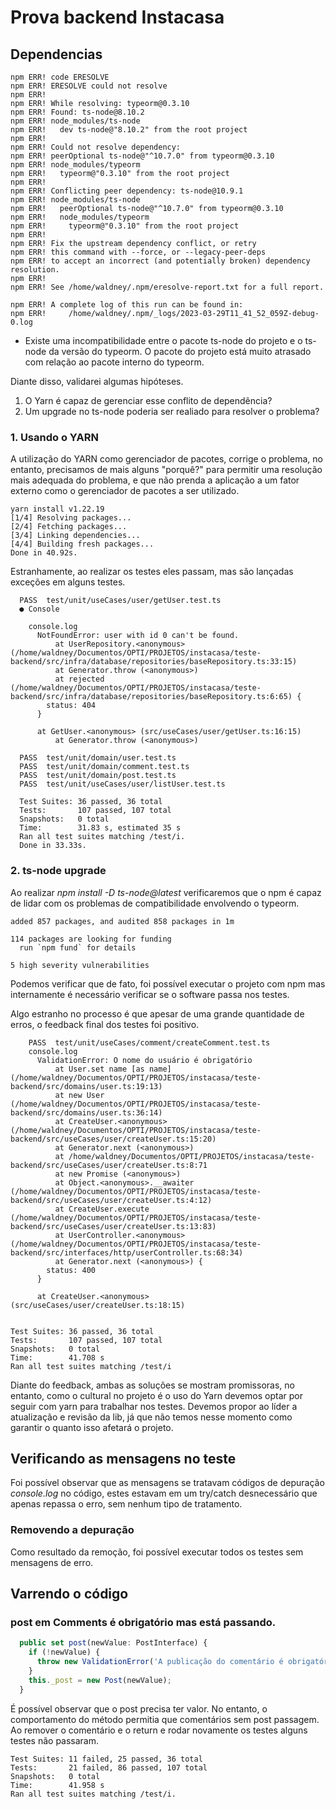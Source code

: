 # Prova backend Instacasa

## Dependencias

```log
npm ERR! code ERESOLVE
npm ERR! ERESOLVE could not resolve
npm ERR! 
npm ERR! While resolving: typeorm@0.3.10
npm ERR! Found: ts-node@8.10.2
npm ERR! node_modules/ts-node
npm ERR!   dev ts-node@"8.10.2" from the root project
npm ERR! 
npm ERR! Could not resolve dependency:
npm ERR! peerOptional ts-node@"^10.7.0" from typeorm@0.3.10
npm ERR! node_modules/typeorm
npm ERR!   typeorm@"0.3.10" from the root project
npm ERR! 
npm ERR! Conflicting peer dependency: ts-node@10.9.1
npm ERR! node_modules/ts-node
npm ERR!   peerOptional ts-node@"^10.7.0" from typeorm@0.3.10
npm ERR!   node_modules/typeorm
npm ERR!     typeorm@"0.3.10" from the root project
npm ERR! 
npm ERR! Fix the upstream dependency conflict, or retry
npm ERR! this command with --force, or --legacy-peer-deps
npm ERR! to accept an incorrect (and potentially broken) dependency resolution.
npm ERR! 
npm ERR! See /home/waldney/.npm/eresolve-report.txt for a full report.

npm ERR! A complete log of this run can be found in:
npm ERR!     /home/waldney/.npm/_logs/2023-03-29T11_41_52_059Z-debug-0.log
```

* Existe uma incompatibilidade entre o pacote ts-node do projeto e o ts-node da versão do typeorm. O pacote do projeto está muito atrasado com relação ao pacote interno do typeorm.

Diante disso, validarei algumas hipóteses.

1. O Yarn é capaz de gerenciar esse conflito de dependência?
2. Um upgrade no ts-node poderia ser realiado para resolver o problema?

### 1. Usando o YARN

A utilização do YARN como gerenciador de pacotes, corrige o problema, no entanto, precisamos de mais alguns "porquê?" para permitir uma resolução mais adequada do problema, e que não prenda a aplicação a um fator externo como o gerenciador de pacotes a ser utilizado.

```log
yarn install v1.22.19
[1/4] Resolving packages...
[2/4] Fetching packages...
[3/4] Linking dependencies...
[4/4] Building fresh packages...
Done in 40.92s.
```

Estranhamente, ao realizar os testes eles passam, mas são lançadas exceções em alguns testes.

```log
  PASS  test/unit/useCases/user/getUser.test.ts
  ● Console

    console.log
      NotFoundError: user with id 0 can't be found.
          at UserRepository.<anonymous> (/home/waldney/Documentos/OPTI/PROJETOS/instacasa/teste-backend/src/infra/database/repositories/baseRepository.ts:33:15)
          at Generator.throw (<anonymous>)
          at rejected (/home/waldney/Documentos/OPTI/PROJETOS/instacasa/teste-backend/src/infra/database/repositories/baseRepository.ts:6:65) {
        status: 404
      }

      at GetUser.<anonymous> (src/useCases/user/getUser.ts:16:15)
          at Generator.throw (<anonymous>)

  PASS  test/unit/domain/user.test.ts
  PASS  test/unit/domain/comment.test.ts
  PASS  test/unit/domain/post.test.ts
  PASS  test/unit/useCases/user/listUser.test.ts

  Test Suites: 36 passed, 36 total
  Tests:       107 passed, 107 total
  Snapshots:   0 total
  Time:        31.83 s, estimated 35 s
  Ran all test suites matching /test/i.
  Done in 33.33s.
```

### 2. ts-node upgrade

Ao realizar *npm install -D ts-node@latest* verificaremos que o npm é capaz de lidar com os problemas de compatibilidade envolvendo o typeorm.

```log
added 857 packages, and audited 858 packages in 1m

114 packages are looking for funding
  run `npm fund` for details

5 high severity vulnerabilities
```

Podemos verificar que de fato, foi possível executar o projeto com npm mas internamente é necessário verificar se o software passa nos testes.

Algo estranho no processo é que apesar de uma grande quantidade de erros, o feedback final dos testes foi positivo.

```log
    PASS  test/unit/useCases/comment/createComment.test.ts
    console.log
      ValidationError: O nome do usuário é obrigatório
          at User.set name [as name] (/home/waldney/Documentos/OPTI/PROJETOS/instacasa/teste-backend/src/domains/user.ts:19:13)
          at new User (/home/waldney/Documentos/OPTI/PROJETOS/instacasa/teste-backend/src/domains/user.ts:36:14)
          at CreateUser.<anonymous> (/home/waldney/Documentos/OPTI/PROJETOS/instacasa/teste-backend/src/useCases/user/createUser.ts:15:20)
          at Generator.next (<anonymous>)
          at /home/waldney/Documentos/OPTI/PROJETOS/instacasa/teste-backend/src/useCases/user/createUser.ts:8:71
          at new Promise (<anonymous>)
          at Object.<anonymous>.__awaiter (/home/waldney/Documentos/OPTI/PROJETOS/instacasa/teste-backend/src/useCases/user/createUser.ts:4:12)
          at CreateUser.execute (/home/waldney/Documentos/OPTI/PROJETOS/instacasa/teste-backend/src/useCases/user/createUser.ts:13:83)
          at UserController.<anonymous> (/home/waldney/Documentos/OPTI/PROJETOS/instacasa/teste-backend/src/interfaces/http/userController.ts:68:34)
          at Generator.next (<anonymous>) {
        status: 400
      }

      at CreateUser.<anonymous> (src/useCases/user/createUser.ts:18:15)


Test Suites: 36 passed, 36 total
Tests:       107 passed, 107 total
Snapshots:   0 total
Time:        41.708 s
Ran all test suites matching /test/i
```

Diante do feedback, ambas as soluções se mostram promissoras, no entanto, como o cultural no projeto é o uso do Yarn devemos optar por seguir com yarn para trabalhar nos testes. Devemos propor ao líder a atualização e revisão da lib, já que não temos nesse momento como garantir o quanto isso afetará o projeto.

## Verificando as mensagens no teste

Foi possível observar que as mensagens se tratavam códigos de depuração *console.log* no código, estes estavam em um try/catch desnecessário que apenas repassa o erro, sem nenhum tipo de tratamento.

### Removendo a depuração

Como resultado da remoção, foi possível executar todos os testes sem mensagens de erro.

## Varrendo o código

### post em Comments é obrigatório mas está passando.

```ts
  public set post(newValue: PostInterface) {
    if (!newValue) {
      throw new ValidationError('A publicação do comentário é obrigatório');
    }
    this._post = new Post(newValue);
  }
```

É possível observar que o post precisa ter valor. No entanto, o comportamento do método permitia que comentários sem post passagem. Ao remover o comentário e o return e rodar novamente os testes alguns testes não passaram.

```log
Test Suites: 11 failed, 25 passed, 36 total
Tests:       21 failed, 86 passed, 107 total
Snapshots:   0 total
Time:        41.958 s
Ran all test suites matching /test/i.
```